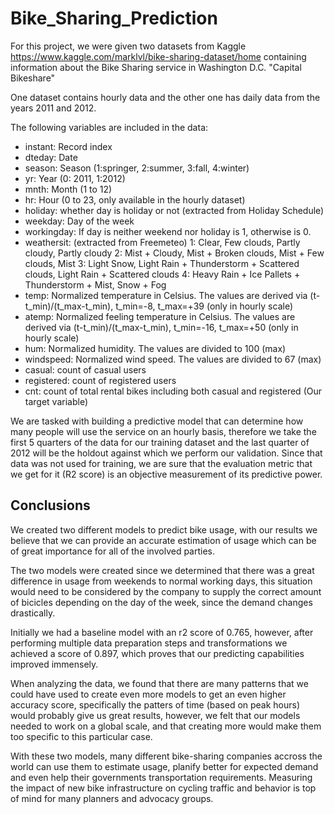 # Bike_Sharing_Prediction

For this project, we were given two datasets from Kaggle https://www.kaggle.com/marklvl/bike-sharing-dataset/home containing information about the Bike Sharing service in Washington D.C. "Capital Bikeshare"

One dataset contains hourly data and the other one has daily data from the years 2011 and 2012.

The following variables are included in the data:

- instant: Record index
- dteday: Date
- season: Season (1:springer, 2:summer, 3:fall, 4:winter)
- yr: Year (0: 2011, 1:2012)
- mnth: Month (1 to 12)
- hr: Hour (0 to 23, only available in the hourly dataset)
- holiday: whether day is holiday or not (extracted from Holiday Schedule)
- weekday: Day of the week
- workingday: If day is neither weekend nor holiday is 1, otherwise is 0.
- weathersit: (extracted from Freemeteo) 1: Clear, Few clouds, Partly cloudy, Partly cloudy 2: Mist + Cloudy, Mist + Broken   clouds, Mist + Few clouds, Mist 3: Light Snow, Light Rain + Thunderstorm + Scattered clouds, Light Rain + Scattered clouds 4: Heavy Rain + Ice Pallets + Thunderstorm + Mist, Snow + Fog
- temp: Normalized temperature in Celsius. The values are derived via (t-t_min)/(t_max-t_min), t_min=-8, t_max=+39 (only in hourly scale)
- atemp: Normalized feeling temperature in Celsius. The values are derived via (t-t_min)/(t_max-t_min), t_min=-16, t_max=+50 (only in hourly scale)
- hum: Normalized humidity. The values are divided to 100 (max)
- windspeed: Normalized wind speed. The values are divided to 67 (max)
- casual: count of casual users
- registered: count of registered users
- cnt: count of total rental bikes including both casual and registered (Our target variable)

We are tasked with building a predictive model that can determine how many people will use the service on an hourly basis, therefore we take the first 5 quarters of the data for our training dataset and the last quarter of 2012 will be the holdout against which we perform our validation. Since that data was not used for training, we are sure that the evaluation metric that we get for it (R2 score) is an objective measurement of its predictive power.


## Conclusions

We created two different models to predict bike usage, with our results we believe that we can provide an accurate estimation of usage which can be of great importance for all of the involved parties.

The two models were created since we determined that there was a great difference in usage from weekends to normal working days, this situation would need to be considered by the company to supply the correct amount of bicicles depending on the day of the week, since the demand changes drastically.

Initially we had a baseline model with an r2 score of 0.765, however, after performing multiple data preparation steps and transformations we achieved a score of 0.897, which proves that our predicting capabilities improved immensely.

When analyzing the data, we found that there are many patterns that we could have used to create even more models to get an even higher accuracy score, specifically the patters of time (based on peak hours) would probably give us great results, however, we felt that our models needed to work on a global scale, and that creating more would make them too specific to this particular case.

With these two models, many different bike-sharing companies accross the world can use them to estimate usage, planify better for expected demand and even help their governments transportation requirements. Measuring the impact of new bike infrastructure on cycling traffic and behavior is top of mind for many planners and advocacy groups.
